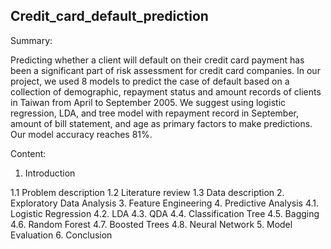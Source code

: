 ## Credit_card_default_prediction

Summary:

Predicting whether a client will default on their credit card payment has been a significant part of risk assessment for credit card companies. In our project, we used 8 models to predict the case of default based on a collection of demographic, repayment status and amount records of clients in Taiwan from April to September 2005. We suggest using logistic regression, LDA, and tree model with repayment record in September, amount of bill statement, and age as primary factors to make predictions. Our model accuracy reaches 81%.

Content:

1. Introduction

  1.1 Problem description
  1.2 Literature review
  1.3 Data description
2. Exploratory Data Analysis
3. Feature Engineering
4. Predictive Analysis
  4.1. Logistic Regression
  4.2. LDA
  4.3. QDA
  4.4. Classification Tree
  4.5. Bagging
  4.6. Random Forest
  4.7. Boosted Trees
  4.8. Neural Network 
5. Model Evaluation
6. Conclusion